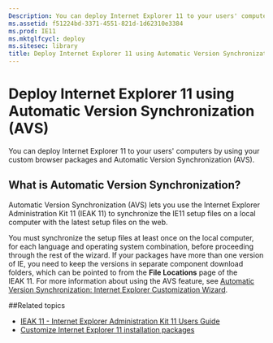 ```yaml
---
Description: You can deploy Internet Explorer 11 to your users' computers by using your custom browser packages and Automatic Version Synchronization (AVS).
ms.assetid: f51224bd-3371-4551-821d-1d62310e3384
ms.prod: IE11
ms.mktglfcycl: deploy
ms.sitesec: library
title: Deploy Internet Explorer 11 using Automatic Version Synchronization (AVS)
---
```

# Deploy Internet Explorer 11 using Automatic Version Synchronization (AVS)
You can deploy Internet Explorer 11 to your users' computers by using your custom browser packages and Automatic Version Synchronization (AVS).

## What is Automatic Version Synchronization?
Automatic Version Synchronization (AVS) lets you use the Internet Explorer Administration Kit 11 (IEAK 11) to synchronize the IE11 setup files on a local computer with the latest setup files on the web.

You must synchronize the setup files at least once on the local computer, for each language and operating system combination, before proceeding through the rest of the wizard. If your packages have more than one version of IE, you need to keep the versions in separate component download folders, which can be pointed to from the **File Locations** page of the IEAK 11. For more information about using the AVS feature, see [Automatic Version Synchronization: Internet Explorer Customization Wizard](http://go.microsoft.com/fwlink/p/?linkid=327744).

##Related topics
- [IEAK 11 - Internet Explorer Administration Kit 11 Users Guide](https://technet.microsoft.com/en-us/library/dn454924.aspx)
- [Customize Internet Explorer 11 installation packages](customize-ie11-install-packages.md)


 

 



